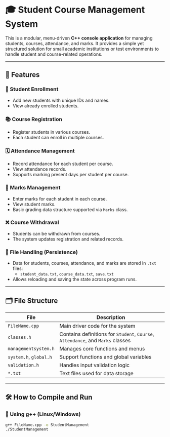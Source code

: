 # 🎓 Student Course Management System

This is a modular, menu-driven **C++ console application** for managing students, courses, attendance, and marks. It provides a simple yet structured solution for small academic institutions or test environments to handle student and course-related operations.

---

## 📌 Features

### 👤 Student Enrollment
- Add new students with unique IDs and names.
- View already enrolled students.

### 📚 Course Registration
- Register students in various courses.
- Each student can enroll in multiple courses.

### 🗓️ Attendance Management
- Record attendance for each student per course.
- View attendance records.
- Supports marking present days per student per course.

### 🧮 Marks Management
- Enter marks for each student in each course.
- View student marks.
- Basic grading data structure supported via `Marks` class.

### ❌ Course Withdrawal
- Students can be withdrawn from courses.
- The system updates registration and related records.

### 💾 File Handling (Persistence)
- Data for students, courses, attendance, and marks are stored in `.txt` files:
  - `student_data.txt`, `course_data.txt`, `save.txt`
- Allows reloading and saving the state across program runs.

---

## 🗂️ File Structure

| File | Description |
|------|-------------|
| `FileName.cpp` | Main driver code for the system |
| `classes.h` | Contains definitions for `Student`, `Course`, `Attendance`, and `Marks` classes |
| `managementsystem.h` | Manages core functions and menus |
| `system.h`, `global.h` | Support functions and global variables |
| `validation.h` | Handles input validation logic |
| `*.txt` | Text files used for data storage |

---

## 🛠️ How to Compile and Run

### 🔹 Using g++ (Linux/Windows)

```bash
g++ FileName.cpp -o StudentManagement
./StudentManagement
